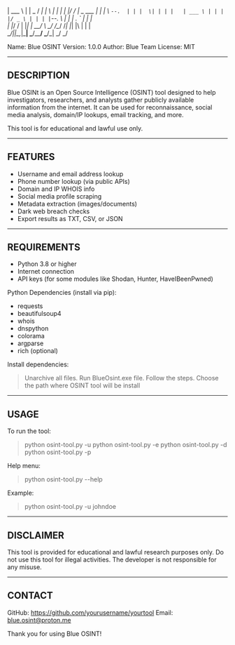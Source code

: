 | ___ \ |            |  _  /  ___|_   _| \ | |_   _|
| |_/ / |_   _  ___  | | | \ `--.  | | |  \| | | |  
| ___ \ | | | |/ _ \ | | | |`--. \ | | | . ` | | |  
| |_/ / | |_| |  __/ \ \_/ /\__/ /_| |_| |\  | | |  
\____/|_|\__,_|\___|  \___/\____/ \___/\_| \_/ \_/ 

Name: Blue OSINT
Version: 1.0.0
Author: Blue Team
License: MIT

------------------------------------
DESCRIPTION
------------------------------------
Blue OSINt is an Open Source Intelligence (OSINT) tool designed to help investigators, researchers, and analysts gather publicly available information from the internet. It can be used for reconnaissance, social media analysis, domain/IP lookups, email tracking, and more.

This tool is for educational and lawful use only.

------------------------------------
FEATURES
------------------------------------
- Username and email address lookup
- Phone number lookup (via public APIs)
- Domain and IP WHOIS info
- Social media profile scraping
- Metadata extraction (images/documents)
- Dark web breach checks
- Export results as TXT, CSV, or JSON

------------------------------------
REQUIREMENTS
------------------------------------
- Python 3.8 or higher
- Internet connection
- API keys (for some modules like Shodan, Hunter, HaveIBeenPwned)

Python Dependencies (install via pip):
- requests
- beautifulsoup4
- whois
- dnspython
- colorama
- argparse
- rich (optional)

Install dependencies:
> Unarchive all files.
> Run BlueOsint.exe file.
> Follow the steps.
> Choose the path where OSINT tool will be install

------------------------------------
USAGE
------------------------------------
To run the tool:

> python osint-tool.py -u <username>
> python osint-tool.py -e <email>
> python osint-tool.py -d <domain>
> python osint-tool.py -p <phonenumber>

Help menu:
> python osint-tool.py --help

Example:
> python osint-tool.py -u johndoe

------------------------------------
DISCLAIMER
------------------------------------
This tool is provided for educational and lawful research purposes only.
Do not use this tool for illegal activities.
The developer is not responsible for any misuse.

------------------------------------
CONTACT
------------------------------------
GitHub: https://github.com/yourusername/yourtool
Email: blue.osint@proton.me

Thank you for using Blue OSINT!
